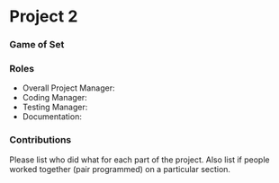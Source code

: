 # Project 2
### Game of Set

### Roles
* Overall Project Manager:
* Coding Manager:
* Testing Manager:
* Documentation:

### Contributions
Please list who did what for each part of the project.
Also list if people worked together (pair programmed) on a particular section.
